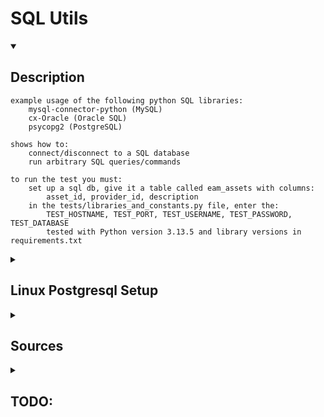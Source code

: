 # SQL Utils


<details open>
<summary><h2>Description</h2></summary>

    example usage of the following python SQL libraries:
        mysql-connector-python (MySQL)
        cx-Oracle (Oracle SQL)
        psycopg2 (PostgreSQL)

    shows how to:
        connect/disconnect to a SQL database
        run arbitrary SQL queries/commands

    to run the test you must:
        set up a sql db, give it a table called eam_assets with columns:
            asset_id, provider_id, description
        in the tests/libraries_and_constants.py file, enter the:
            TEST_HOSTNAME, TEST_PORT, TEST_USERNAME, TEST_PASSWORD, TEST_DATABASE
            tested with Python version 3.13.5 and library versions in requirements.txt

</details>

<details>
<summary><h2>Linux Postgresql Setup</h2></summary>
    
    sudo pacman -S postgresql # install postgresql
    sudo systemctl start postgresql
    sudo systemctl status postgresql

    # create example 'admin' superuser w/ password 'password'
    sudo -u postgres psql
        CREATE ROLE admin WITH LOGIN PASSWORD 'password';
        ALTER ROLE admin CREATEDB;
        ALTER ROLE admin WITH SUPERUSER;

    # update config file to require password from databases at localhost
    # by changing "trust" to "md5" in METHOD column
    sudo nano /var/lib/postgresql/17/main/pg_hba.conf

</details>

<details>
<summary><h2>Sources</h2></summary>

    MySQL Connector/Python Docs
    https://github.com/mysql/mysql-connector-python

    Oracle Database Connection in Python
        cx_Oracle lib requires Oracle Client libraries
            download the Basic one
            https://www.oracle.com/database/technologies/instant-client.html
        and add it to your path:
            C:\oracle\instantclient_19_10
        https://cx-oracle.readthedocs.io/en/latest/user_guide/installation.html
    https://www.geeksforgeeks.org/oracle-database-connection-in-python/

    PostgreSQL Connector
    https://pypi.org/project/psycopg2/

</details>


<details>
<summary><h2>TODO:</h2></summary>

    update mysql_utils.py and oracle_sql_utils.py to not be a class,
    and just use similar file content to postgreql_utils.py
	
</details>

